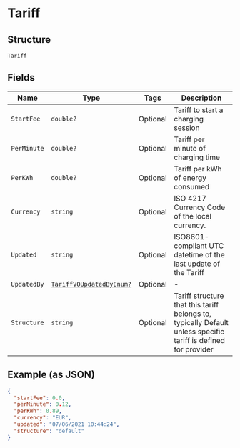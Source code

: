 
# Tariff

## Structure

`Tariff`

## Fields

| Name | Type | Tags | Description |
|  --- | --- | --- | --- |
| `StartFee` | `double?` | Optional | Tariff to start a charging session |
| `PerMinute` | `double?` | Optional | Tariff per minute of charging time |
| `PerKWh` | `double?` | Optional | Tariff per kWh of energy consumed |
| `Currency` | `string` | Optional | ISO 4217 Currency Code of the local currency. |
| `Updated` | `string` | Optional | ISO8601-compliant UTC datetime of the last update of the Tariff |
| `UpdatedBy` | [`TariffVOUpdatedByEnum?`](../../doc/models/tariff-vo-updated-by-enum.md) | Optional | - |
| `Structure` | `string` | Optional | Tariff structure that this tariff belongs to, typically Default unless specific tariff is defined for provider |

## Example (as JSON)

```json
{
  "startFee": 0.0,
  "perMinute": 0.12,
  "perKWh": 0.89,
  "currency": "EUR",
  "updated": "07/06/2021 10:44:24",
  "structure": "default"
}
```

